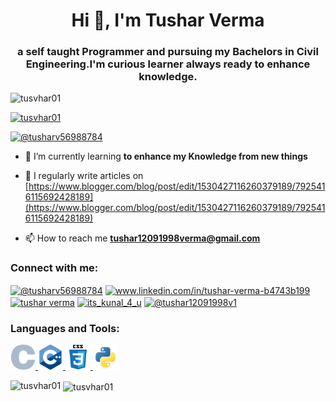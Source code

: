 <h1 align="center">Hi 👋, I'm Tushar Verma</h1>
<h3 align="center">a self taught Programmer and pursuing my Bachelors in Civil Engineering.I'm curious learner always ready to enhance knowledge.</h3>

<p align="left"> <img src="https://komarev.com/ghpvc/?username=tusvhar01&label=Profile%20views&color=0e75b6&style=flat" alt="tusvhar01" /> </p>

<p align="left"> <a href="https://github.com/ryo-ma/github-profile-trophy"><img src="https://github-profile-trophy.vercel.app/?username=tusvhar01" alt="tusvhar01" /></a> </p>

<p align="left"> <a href="https://twitter.com/@tusharv56988784" target="blank"><img src="https://img.shields.io/twitter/follow/@tusharv56988784?logo=twitter&style=for-the-badge" alt="@tusharv56988784" /></a> </p>

- 🌱 I’m currently learning **to enhance my Knowledge from new things**

- 📝 I regularly write articles on [https://www.blogger.com/blog/post/edit/1530427116260379189/7925416115692428189](https://www.blogger.com/blog/post/edit/1530427116260379189/7925416115692428189)

- 📫 How to reach me **tushar12091998verma@gmail.com**

<h3 align="left">Connect with me:</h3>
<p align="left">
<a href="https://twitter.com/@tusharv56988784" target="blank"><img align="center" src="https://cdn.jsdelivr.net/npm/simple-icons@3.0.1/icons/twitter.svg" alt="@tusharv56988784" height="30" width="40" /></a>
<a href="https://linkedin.com/in/www.linkedin.com/in/tushar-verma-b4743b199" target="blank"><img align="center" src="https://cdn.jsdelivr.net/npm/simple-icons@3.0.1/icons/linkedin.svg" alt="www.linkedin.com/in/tushar-verma-b4743b199" height="30" width="40" /></a>
<a href="https://fb.com/tushar verma" target="blank"><img align="center" src="https://cdn.jsdelivr.net/npm/simple-icons@3.0.1/icons/facebook.svg" alt="tushar verma" height="30" width="40" /></a>
<a href="https://instagram.com/its_kunal_4_u" target="blank"><img align="center" src="https://cdn.jsdelivr.net/npm/simple-icons@3.0.1/icons/instagram.svg" alt="its_kunal_4_u" height="30" width="40" /></a>
<a href="https://www.hackerrank.com/@tushar12091998v1" target="blank"><img align="center" src="https://cdn.jsdelivr.net/npm/simple-icons@3.0.1/icons/hackerrank.svg" alt="@tushar12091998v1" height="30" width="40" /></a>
</p>

<h3 align="left">Languages and Tools:</h3>
<p align="left"> <a href="https://www.cprogramming.com/" target="_blank"> <img src="https://raw.githubusercontent.com/devicons/devicon/master/icons/c/c-original.svg" alt="c" width="40" height="40"/> </a> <a href="https://www.w3schools.com/cpp/" target="_blank"> <img src="https://raw.githubusercontent.com/devicons/devicon/master/icons/cplusplus/cplusplus-original.svg" alt="cplusplus" width="40" height="40"/> </a> <a href="https://www.w3schools.com/css/" target="_blank"> <img src="https://raw.githubusercontent.com/devicons/devicon/master/icons/css3/css3-original-wordmark.svg" alt="css3" width="40" height="40"/> </a> <a href="https://www.python.org" target="_blank"> <img src="https://raw.githubusercontent.com/devicons/devicon/master/icons/python/python-original.svg" alt="python" width="40" height="40"/> </a> </p>

<p><img align="left" src="https://github-readme-stats.vercel.app/api/top-langs?username=tusvhar01&show_icons=true&locale=en&layout=compact" alt="tusvhar01" /></p>

<p>&nbsp;<img align="center" src="https://github-readme-stats.vercel.app/api?username=tusvhar01&show_icons=true&locale=en" alt="tusvhar01" /></p>


